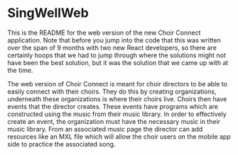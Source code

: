 # SingWellWeb


This is the README for the web version of the new Choir Connect application. Note that before you jump into the code that this was written over the span of 9 months with two new React developers, so there are certainly hoops that we had to jump through where the solutions might not have been the best solution, but it was the solution that we came up with at the time. 


The web version of Choir Connect is meant for choir directors to be able to easily connect with their choirs. They do this by creating organizations, underneath these organizations is where their choirs live. Choirs then have events that the director creates. These events have programs which are constructed using the music from their music library. In order to effectively create an event, the organization must have the necessary music in their music library. From an associated music page the director can add resources like an MXL file which will allow the choir users on the mobile app side to practice the associated song. 

